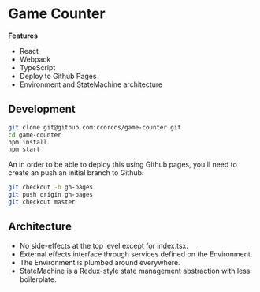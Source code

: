 # Game Counter

**Features**
- React
- Webpack
- TypeScript
- Deploy to Github Pages
- Environment and StateMachine architecture

## Development

```sh
git clone git@github.com:ccorcos/game-counter.git
cd game-counter
npm install
npm start
```

An in order to be able to deploy this using Github pages, you'll need to create an push an initial branch to Github:

```sh
git checkout -b gh-pages
git push origin gh-pages
git checkout master
```

## Architecture

- No side-effects at the top level except for index.tsx.
- External effects interface through services defined on the Environment.
- The Environment is plumbed around everywhere.
- StateMachine is a Redux-style state management abstraction with less boilerplate.
